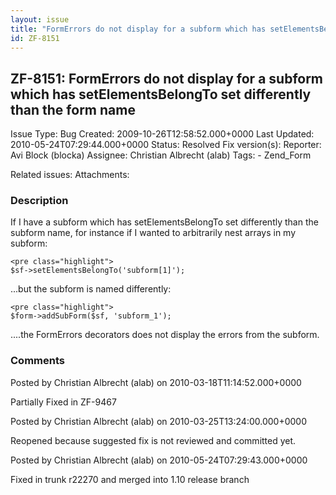 ```yaml
---
layout: issue
title: "FormErrors do not display for a subform which has setElementsBelongTo set differently than the form name"
id: ZF-8151
---
```


ZF-8151: FormErrors do not display for a subform which has setElementsBelongTo set differently than the form name
-----------------------------------------------------------------------------------------------------------------

 Issue Type: Bug Created: 2009-10-26T12:58:52.000+0000 Last Updated: 2010-05-24T07:29:44.000+0000 Status: Resolved Fix version(s): 
 Reporter:  Avi Block (blocka)  Assignee:  Christian Albrecht (alab)  Tags: - Zend\_Form
 
 Related issues: 
 Attachments: 
### Description

If I have a subform which has setElementsBelongTo set differently than the subform name, for instance if I wanted to arbitrarily nest arrays in my subform:

 
    <pre class="highlight">
    $sf->setElementsBelongTo('subform[1]');


...but the subform is named differently:

 
    <pre class="highlight">
    $form->addSubForm($sf, 'subform_1');


....the FormErrors decorators does not display the errors from the subform.

 

 

### Comments

Posted by Christian Albrecht (alab) on 2010-03-18T11:14:52.000+0000

Partially Fixed in ZF-9467

 

 

Posted by Christian Albrecht (alab) on 2010-03-25T13:24:00.000+0000

Reopened because suggested fix is not reviewed and committed yet.

 

 

Posted by Christian Albrecht (alab) on 2010-05-24T07:29:43.000+0000

Fixed in trunk r22270 and merged into 1.10 release branch

 

 